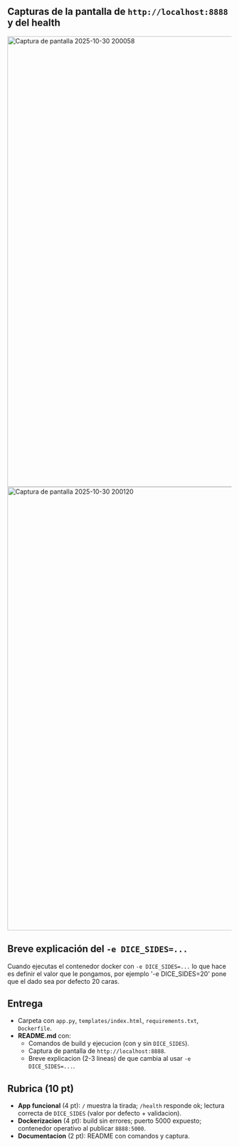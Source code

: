 ## Capturas de la pantalla de `http://localhost:8888` y del health
<img width="1918" height="1012" alt="Captura de pantalla 2025-10-30 200058" src="https://github.com/user-attachments/assets/80a72ec0-1660-4cd3-b2d4-7dc6179331e2" />
<img width="1918" height="996" alt="Captura de pantalla 2025-10-30 200120" src="https://github.com/user-attachments/assets/3b7c771a-056e-4b3d-9a86-f638e19d5d87" />

## Breve explicación del `-e DICE_SIDES=...`
Cuando ejecutas el contenedor docker con `-e DICE_SIDES=...` lo que hace es definir el valor que le pongamos, por ejemplo '-e DICE_SIDES=20' pone
que el dado sea por defecto 20 caras.



## Entrega

- Carpeta con `app.py`, `templates/index.html`, `requirements.txt`, `Dockerfile`.
- **README.md** con:
  - Comandos de build y ejecucion (con y sin `DICE_SIDES`).
  - Captura de pantalla de `http://localhost:8888`.
  - Breve explicacion (2-3 lineas) de que cambia al usar `-e DICE_SIDES=...`.

## Rubrica (10 pt)

- **App funcional** (4 pt): `/` muestra la tirada; `/health` responde ok; lectura correcta de `DICE_SIDES` (valor por defecto + validacion).
- **Dockerizacion** (4 pt): build sin errores; puerto 5000 expuesto; contenedor operativo al publicar `8888:5000`.
- **Documentacion** (2 pt): README con comandos y captura.
